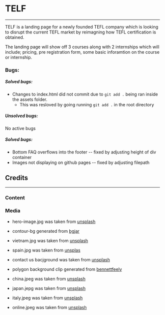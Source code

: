 #  TELF

---

TELF is a landing page for a newly founded TEFL company which is looking to disrupt the current TEFL market by reimagning how TEFL certification is obtained.

The landing page will show off 3 courses along with 2 internships which will include; pricing, pre registration form, some basic inforamtion on the course or internship.


### Bugs:
##### Solved bugs:
- Changes to index.html did not commit due to ```git add .``` being ran inside the assets folder. 
    - This was resloved by going running ```git add .``` in the root directory

##### Unsolved bugs:

No active bugs
##### Solved bugs:

- Bottom FAQ overflows into the footer -- fixed by adjusting height of div container
- Images not displaying on github pages -- fixed by adjusting filepath
## Credits
---
### Content

### Media
- hero-image.jpg was taken from [unsplash](https://unsplash.com/photos/uWVWQ8gF8PE)
- contour-bg generated from [bgjar](https://bgjar.com/)
- vietnam.jpg was taken from [unsplash](https://unsplash.com/photos/v63UL8s28Ew)
- spain.jpg was taken from [unsplas](https://unsplash.com/photos/cB4Uqoc9D9k)
- contact us bacjground was taken from [unsplash](https://unsplash.com/photos/UoqAR2pOxMo)
- polygon background clip generated from [bennettfeely](https://bennettfeely.com/clippy/)

- china.jpeg was taken from [unsplash](https://unsplash.com/photos/5h_dMuX_7RE)
- japan.jepg was taken from [unsplash](https://unsplash.com/photos/8sOZJ8JF0S8)
- italy.jpeg was taken from [unsplash](https://unsplash.com/photos/cYrMQA7a3Wc)
- online.jpeg was taken from [unsplash](https://unsplash.com/photos/ylveRpZ8L1s)
